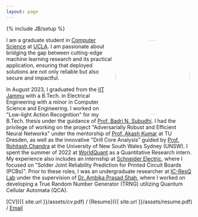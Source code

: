 ```yaml
---
layout: page
---
```

{% include JB/setup %}

<!-- <img style="float: right; width: 25%; padding: 9px;" src=" {{ site.url }}/assets/profile_pic1.jpg"> -->
<img style="float: right; width: 200px; height: 200px; padding: 9px; border-radius: 50%;" src=" {{ site.url }}/assets/headshot.jpg">

I am a graduate student in [Computer Science](https://www.cs.ucla.edu/) at [UCLA](https://www.ucla.edu/). I am passionate about bridging the gap between cutting-edge machine learning research and its practical application, ensuring that deployed solutions are not only reliable but also secure and impactful.

In August 2023, I graduated from the [IIT Jammu](https://www.iitjammu.ac.in/) with a B.Tech. in Electrical Engineering with a minor in Computer Science and Engineering. I worked on "Low-light Action Recognition" for my B.Tech. thesis under the guidance of [Prof. Badri N. Subudhi](https://sites.google.com/view/badrisubudhi/home). I had the privilege of working on the project "Adversarially Robust and Efficient Neural Networks" under the mentorship of [Prof. Akash Kumar](https://cfaed.tu-dresden.de/pd-staff-kumar) at TU Dresden, as well as the innovative "Drill Core Analysis" guided by [Prof. Rohitash Chandra](https://rohitash-chandra.github.io/) at the University of New South Wales Sydney (UNSW). I spent the summer of 2022 at [WorldQuant](https://www.worldquant.com/) as a Quantitative Research intern. My experience also includes an internship at [Schneider Electric](https://www.se.com/in/en/), where I focused on "Solder Joint Reliability Prediction for Printed Circuit Boards (PCBs)". Prior to these roles, I was an undergraduate researcher at [IC-ResQ Lab](https://www.ic-resq.com/) under the supervision of [Dr. Ambika Prasad Shah](https://www.ic-resq.com/people/group-leader), where I worked on developing a True Random Number Generator (TRNG) utilizing Quantum Cellular Automata (QCA).

[CV]({{ site.url }}/assets/cv.pdf) / [Resume]({{ site.url }}/assets/resume.pdf) / [Email](mailto:nilaynaharas@g.ucla.edu)
